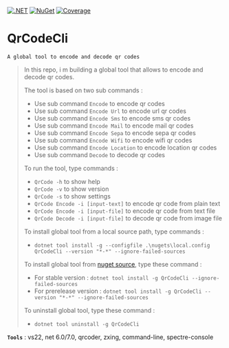 [![.NET](https://github.com/aimenux/QrCodeCli/actions/workflows/ci.yml/badge.svg?branch=main)](https://github.com/aimenux/QrCodeCli/actions/workflows/ci.yml)
[![NuGet](https://img.shields.io/nuget/v/QrCodeCli)](https://www.nuget.org/packages/CertificateCli/)
[![Coverage](https://sonarcloud.io/api/project_badges/measure?project=QrCodeCli-Key&metric=coverage)](https://sonarcloud.io/summary/new_code?id=QrCodeCli-Key)

# QrCodeCli
```
A global tool to encode and decode qr codes
```

> In this repo, i m building a global tool that allows to encode and decode qr codes.
>
> The tool is based on two sub commands :
> - Use sub command `Encode` to encode qr codes
> - Use sub command `Encode Url` to encode url qr codes
> - Use sub command `Encode Sms` to encode sms qr codes
> - Use sub command `Encode Mail` to encode mail qr codes
> - Use sub command `Encode Sepa` to encode sepa qr codes
> - Use sub command `Encode Wifi` to encode wifi qr codes
> - Use sub command `Encode Location` to encode location qr codes
> - Use sub command `Decode` to decode qr codes
>
>
> To run the tool, type commands :
> - `QrCode -h` to show help
> - `QrCode -v` to show version
> - `QrCode -s` to show settings
> - `QrCode Encode -i [input-text]` to encode qr code from plain text
> - `QrCode Encode -i [input-file]` to encode qr code from text file
> - `QrCode Decode -i [input-file]` to decode qr code from image file
>
>
> To install global tool from a local source path, type commands :
> - `dotnet tool install -g --configfile .\nugets\local.config QrCodeCli --version "*-*" --ignore-failed-sources`
>
> To install global tool from [nuget source](https://www.nuget.org/packages/QrCodeCli), type these command :
> - For stable version : `dotnet tool install -g QrCodeCli --ignore-failed-sources`
> - For prerelease version : `dotnet tool install -g QrCodeCli --version "*-*" --ignore-failed-sources`
>
> To uninstall global tool, type these command :
> - `dotnet tool uninstall -g QrCodeCli`
>
>

**`Tools`** : vs22, net 6.0/7.0, qrcoder, zxing, command-line, spectre-console